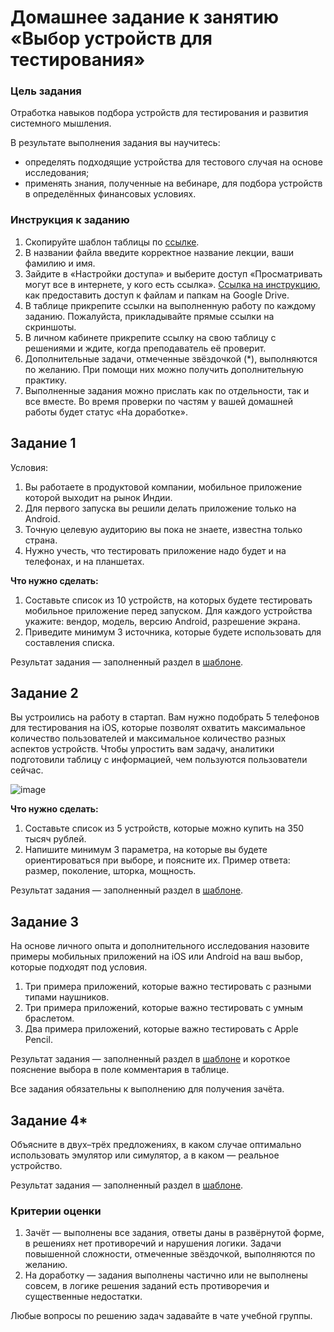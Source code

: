 # Домашнее задание к занятию «Выбор устройств для тестирования»

### Цель задания

Отработка навыков подбора устройств для тестирования и развития системного мышления.

В результате выполнения задания вы научитесь:

- определять подходящие устройства для тестового случая на основе исследования;
- применять знания, полученные на вебинаре, для подбора устройств в определённых финансовых условиях.


### Инструкция к заданию

1. Скопируйте шаблон таблицы по [ссылке](https://docs.google.com/spreadsheets/d/1B8kvrxyKEs1uFAuFeIyYzVQSElvBGAzaFrnboQH6RL4/edit?usp=sharing).
2. В названии файла введите корректное название лекции, ваши фамилию и имя.
3. Зайдите в «Настройки доступа» и выберите доступ «Просматривать могут все в интернете, у кого есть ссылка». [Ссылка на инструкцию](https://support.google.com/docs/answer/2494822?hl=ru&co=GENIE.Platform%3DDesktop), как предоставить доступ к файлам и папкам на Google Drive.
4. В таблице прикрепите ссылки на выполненную работу по каждому заданию. Пожалуйста, прикладывайте прямые ссылки на скриншоты.
5. В личном кабинете прикрепите ссылку на свою таблицу с решениями и ждите, когда преподаватель её проверит.
6. Дополнительные задачи, отмеченные звёздочкой (*), выполняются по желанию. При помощи них можно получить дополнительную практику.
7. Выполненные задания можно прислать как по отдельности, так и все вместе. Во время проверки по частям у вашей домашней работы будет статус «На доработке».

## Задание 1

Условия: 

1. Вы работаете в продуктовой компании, мобильное приложение которой выходит на рынок Индии. 
2. Для первого запуска вы решили делать приложение только на Android. 
3. Точную целевую аудиторию вы пока не знаете, известна только страна. 
4. Нужно учесть, что тестировать приложение надо будет и на телефонах, и на планшетах.

**Что нужно сделать:** 

1. Cоставьте список из 10 устройств, на которых будете тестировать мобильное приложение перед запуском. Для каждого устройства укажите: вендор, модель, версию Android, разрешение экрана.
2. Приведите минимум 3 источника, которые будете использовать для составления списка.

Результат задания — заполненный раздел в [шаблоне](https://docs.google.com/spreadsheets/d/1k1UtACSdRblLl0JRMUxa9LZIxLfuIPLv1mdEAZ-o3o4/edit?usp=sharing).


## Задание 2 

Вы устроились на работу в стартап. Вам нужно подобрать 5 телефонов для тестирования на iOS, которые позволят охватить максимальное количество пользователей и максимальное количество разных аспектов устройств. Чтобы упростить вам задачу, аналитики подготовили таблицу с информацией, чем пользуются пользователи сейчас.

![image](https://user-images.githubusercontent.com/43470121/146224832-2443b429-8e47-40cd-91c3-5a84dedf4bf7.png)

**Что нужно сделать:** 

1. Составьте список из 5 устройств, которые можно купить на 350 тысяч рублей.
2. Напишите минимум 3 параметра, на которые вы будете ориентироваться при выборе, и поясните их. Пример ответа: размер, поколение, шторка, мощность.

Результат задания — заполненный раздел в [шаблоне](https://docs.google.com/spreadsheets/d/1k1UtACSdRblLl0JRMUxa9LZIxLfuIPLv1mdEAZ-o3o4/edit?usp=sharing).


## Задание 3

На основе личного опыта и дополнительного исследования назовите примеры мобильных приложений на iOS или Android на ваш выбор, которые подходят под условия.

1. Три примера приложений, которые важно тестировать с разными типами наушников.
2. Три примера приложений, которые важно тестировать с умным браслетом.
3. Два примера приложений, которые важно тестировать с Apple Pencil.

Результат задания — заполненный раздел в [шаблоне](https://docs.google.com/spreadsheets/d/1k1UtACSdRblLl0JRMUxa9LZIxLfuIPLv1mdEAZ-o3o4/edit?usp=sharing) и короткое пояснение выбора в поле комментария в таблице.

Все задания обязательны к выполнению для получения зачёта.

## Задание 4*

Объясните в двух–трёх предложениях, в каком случае оптимально использовать эмулятор или симулятор, а в каком — реальное устройство.

Результат задания — заполненный раздел в [шаблоне](https://docs.google.com/spreadsheets/d/1k1UtACSdRblLl0JRMUxa9LZIxLfuIPLv1mdEAZ-o3o4/edit?usp=sharing).

### Критерии оценки

1. Зачёт — выполнены все задания, ответы даны в развёрнутой форме, в решениях нет противоречий и нарушения логики. Задачи повышенной сложности, отмеченные звёздочкой, выполняются по желанию. 
2. На доработку — задания выполнены частично или не выполнены совсем, в логике решения заданий есть противоречия и существенные недостатки.

Любые вопросы по решению задач задавайте в чате учебной группы.
